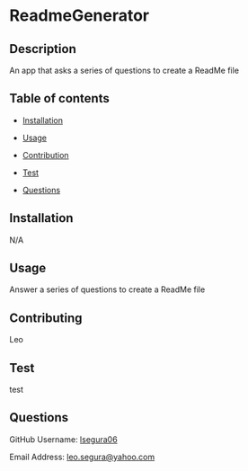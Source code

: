 
# ReadmeGenerator

## Description
An app that asks a series of questions to create a ReadMe file


## Table of contents


- [Installation](#Insallation)

- [Usage](#Usage)

- [Contribution](#Contributing)

- [Test](#Test)

- [Questions](#Questions)


## Installation
N/A


## Usage
Answer a series of questions to create a ReadMe file


## Contributing
Leo


## Test
test


## Questions


GitHub Username: [lsegura06](https://github.com/lsegura06)


Email Address: [leo.segura@yahoo.com](leo.segura@yahoo.com)
